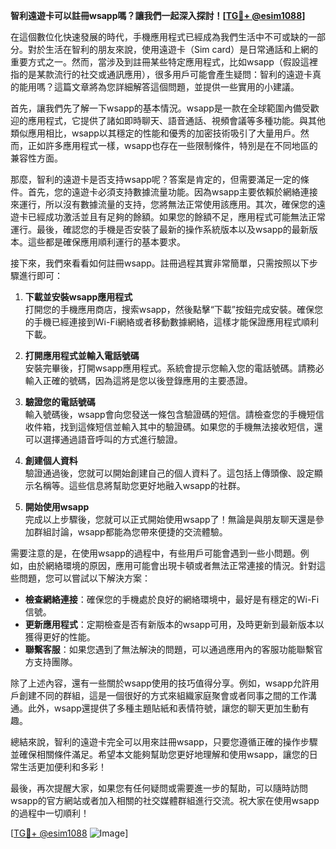 **智利遠遊卡可以註冊wsapp嗎？讓我們一起深入探討！[[TG💪+ @esim1088](https://t.me/s/esim1088)]**

在這個數位化快速發展的時代，手機應用程式已經成為我們生活中不可或缺的一部分。對於生活在智利的朋友來說，使用遠遊卡（Sim card）是日常通話和上網的重要方式之一。然而，當涉及到註冊某些特定應用程式，比如wsapp（假設這裡指的是某款流行的社交或通訊應用），很多用戶可能會產生疑問：智利的遠遊卡真的能用嗎？這篇文章將為您詳細解答這個問題，並提供一些實用的小建議。

首先，讓我們先了解一下wsapp的基本情況。wsapp是一款在全球範圍內備受歡迎的應用程式，它提供了諸如即時聊天、語音通話、視頻會議等多種功能。與其他類似應用相比，wsapp以其穩定的性能和優秀的加密技術吸引了大量用戶。然而，正如許多應用程式一樣，wsapp也存在一些限制條件，特別是在不同地區的兼容性方面。

那麼，智利的遠遊卡是否支持wsapp呢？答案是肯定的，但需要滿足一定的條件。首先，您的遠遊卡必須支持數據流量功能。因為wsapp主要依賴於網絡連接來運行，所以沒有數據流量的支持，您將無法正常使用該應用。其次，確保您的遠遊卡已經成功激活並且有足夠的餘額。如果您的餘額不足，應用程式可能無法正常運行。最後，確認您的手機是否安裝了最新的操作系統版本以及wsapp的最新版本。這些都是確保應用順利運行的基本要求。

接下來，我們來看看如何註冊wsapp。註冊過程其實非常簡單，只需按照以下步驟進行即可：

1. **下載並安裝wsapp應用程式**  
   打開您的手機應用商店，搜索wsapp，然後點擊“下載”按鈕完成安裝。確保您的手機已經連接到Wi-Fi網絡或者移動數據網絡，這樣才能保證應用程式順利下載。

2. **打開應用程式並輸入電話號碼**  
   安裝完畢後，打開wsapp應用程式。系統會提示您輸入您的電話號碼。請務必輸入正確的號碼，因為這將是您以後登錄應用的主要憑證。

3. **驗證您的電話號碼**  
   輸入號碼後，wsapp會向您發送一條包含驗證碼的短信。請檢查您的手機短信收件箱，找到這條短信並輸入其中的驗證碼。如果您的手機無法接收短信，還可以選擇通過語音呼叫的方式進行驗證。

4. **創建個人資料**  
   驗證通過後，您就可以開始創建自己的個人資料了。這包括上傳頭像、設定顯示名稱等。這些信息將幫助您更好地融入wsapp的社群。

5. **開始使用wsapp**  
   完成以上步驟後，您就可以正式開始使用wsapp了！無論是與朋友聊天還是參加群組討論，wsapp都能為您帶來便捷的交流體驗。

需要注意的是，在使用wsapp的過程中，有些用戶可能會遇到一些小問題。例如，由於網絡環境的原因，應用可能會出現卡頓或者無法正常連接的情況。針對這些問題，您可以嘗試以下解決方案：

- **檢查網絡連接**：確保您的手機處於良好的網絡環境中，最好是有穩定的Wi-Fi信號。
- **更新應用程式**：定期檢查是否有新版本的wsapp可用，及時更新到最新版本以獲得更好的性能。
- **聯繫客服**：如果您遇到了無法解決的問題，可以通過應用內的客服功能聯繫官方支持團隊。

除了上述內容，還有一些關於wsapp使用的技巧值得分享。例如，wsapp允許用戶創建不同的群組，這是一個很好的方式來組織家庭聚會或者同事之間的工作溝通。此外，wsapp還提供了多種主題貼紙和表情符號，讓您的聊天更加生動有趣。

總結來說，智利的遠遊卡完全可以用來註冊wsapp，只要您遵循正確的操作步驟並確保相關條件滿足。希望本文能夠幫助您更好地理解和使用wsapp，讓您的日常生活更加便利和多彩！

最後，再次提醒大家，如果您有任何疑問或需要進一步的幫助，可以隨時訪問wsapp的官方網站或者加入相關的社交媒體群組進行交流。祝大家在使用wsapp的過程中一切順利！

[[TG💪+ @esim1088](https://t.me/s/esim1088) ![Image](https://i.postimg.cc/4NQfJmqS/Snipaste-2025-05-13-00-14-12.png)]